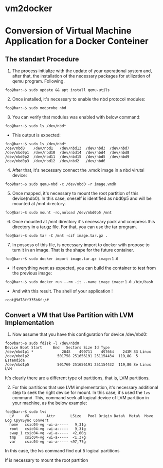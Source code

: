 # vm2docker
# Conversion of Virtual Machine Application for a Docker Conteiner

## The standart Procedure
1. The process initialize with the update of your operational system and, after that, the installation of the necessary packages for utilization of qemu program. Following.
```console 
foo@bar:~$ sudo update && apt install qemu-utils
```

2. Once installed, it's necessary to enable the nbd protocol modules:
```console
foo@bar:~$ sudo modprobe nbd
```

3. You can verify that modules was enabled with below command:
```console
foo@bar:~$ sudo ls /dev/nbd*
```

- This output is expected:
```console
foo@bar:~$ sudo ls /dev/nbd*
/dev/nbd0    /dev/nbd1   /dev/nbd13  /dev/nbd3  /dev/nbd7
/dev/nbd0p1  /dev/nbd10  /dev/nbd14  /dev/nbd4  /dev/nbd8
/dev/nbd0p2  /dev/nbd11  /dev/nbd15  /dev/nbd5  /dev/nbd9
/dev/nbd0p3  /dev/nbd12  /dev/nbd2   /dev/nbd6
```

4. After that, it's necessary connect the .vmdk image in a nbd virutal device:
```console
foo@bar:~$ sudo qemu-nbd -c /dev/nbd0 -r image.vmdk
```

5. Once mapped, it's necessary to mount the root partition of this device(ndb0). In this case, oneself is identified as nbd0p5 and will be mounted at /mnt directory.
```console
foo@bar:~$ sudo mount -ro,noload /dev/nbd0p5 /mnt
```
6. Once mounted at /mnt directory it's necessary pack and compress this directory in a tar.gz file. For that, you can use the tar program.
```console
foo@bar:~$ sudo tar -C /mnt -czf image.tar.gz .
```
7. In possess of this file, is necessary import to docker with propose to turn it in an image. That is the shape for the future container.
```console
foo@bar:~$ sudo docker import image.tar.gz image:1.0
```
- If everything went as expected, you can build the container to test from the previous image:
```console
foo@bar:~$ sudo docker run --rm -it --name image image:1.0 /bin/bash
```
- And with this result. The shell of your application !
```console
root@9d78ff335b6f:/# 
```

## Convert a VM that Use Partition with LVM Implementation
1. Now assume that you have this configuration for device /dev/nbd0:
```console
foo@bar:~$ sudo fdisk -l /dev/nbd0
Device Boot Start     End   Sectors Size Id Type
/dev/nbd1p1 *             2048    499711    497664    243M 83 Linux
/dev/nbd1p2             501758 251656191 251154434  119,8G  5 Estendida
/dev/nbd1p5             501760 251656191 251154432  119,8G 8e Linux LVM
```
It's clearly there are a different type of partitions, that is, LVM partitions.

2. For this partitions that use LVM implementation, it's necessary additional step to seek the right device for mount. In this case, it's used the `lvs` command. This, command seek all logical device of LVM partition in your machine, as the below example:
```console
foo@bar:~$ sudo lvs 
  LV     VG        Attr       LSize   Pool Origin Data%  Meta%  Move Log Cpy%Sync Convert
  home   csic04-vg -wi-a-----   9,31g                                                    
  root   csic04-vg -wi-a-----   9,31g                                                    
  swap_1 csic04-vg -wi-a-----  <2,00g                                                    
  tmp    csic04-vg -wi-a-----  <1,37g                                                    
  var    csic04-vg -wi-a----- <97,77g  
```
In this case, the lvs command find out 5 logical partitions

If is necessary to mount the root partition
